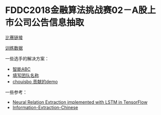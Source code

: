 # FDDC2018金融算法挑战赛02－A股上市公司公告信息抽取




[比赛链接](https://tianchi.aliyun.com/competition/introduction.htm?raceId=231659)

[训练数据](https://pan.baidu.com/s/1xnDz8bcuAGKsZUm9BvS8YQ)

一些选手的解决方案：

- [智能ABC](https://github.com/mrgjbd/fddc02)
- [填写团队名称](https://github.com/magicdict/FDDC)
- [chouisbo 贡献的demo](https://github.com/dmjvictory/fddc-extraction-release)

一些参考：

- [Neural Relation Extraction implemented with LSTM in TensorFlow](https://github.com/thunlp/TensorFlow-NRE?spm=5176.9876270.0.0.4a57e44aYgHmo8)
- [Information-Extraction-Chinese](https://github.com/crownpku/Information-Extraction-Chinese?spm=5176.9876270.0.0.4a57e44aYgHmo8)
